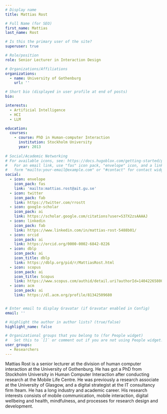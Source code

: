 ```yaml
---
# Display name
title: Mattias Rost

# Full Name (for SEO)
first_name: Mattias
last_name: Rost

# Is this the primary user of the site?
superuser: true

# Role/position
role: Senior Lecturer in Interaction Design

# Organizations/Affiliations
organizations:
  - name: University of Gothenburg
    url: ''

# Short bio (displayed in user profile at end of posts)
bio: 

interests:
  - Artificial Intelligence
  - HCI
  - LLM

education:
  courses:
    - course: PhD in Human-computer Interaction
      institution: Stockholm University
      year: 2013
    
# Social/Academic Networking
# For available icons, see: https://docs.hugoblox.com/getting-started/page-builder/#icons
#   For an email link, use "fas" icon pack, "envelope" icon, and a link in the
#   form "mailto:your-email@example.com" or "#contact" for contact widget.
social:
  - icon: envelope
    icon_pack: fas
    link: 'mailto:mattias.rost@ait.gu.se'
  - icon: twitter
    icon_pack: fab
    link: https://twitter.com/rrostt
  - icon: google-scholar
    icon_pack: ai
    link: https://scholar.google.com/citations?user=S37X2zsAAAAJ
  - icon: linkedin
    icon_pack: fab
    link: https://www.linkedin.com/in/mattias-rost-5488b01/
  - icon: orcid
    icon_pack: ai
    link: https://orcid.org/0000-0002-6842-0226
  - icon: dblp
    icon_pack: ai
    icon_title: dblp
    link: https://dblp.org/pid/r/MattiasRost.html
  - icon: scopus
    icon_pack: ai
    icon_title: Scopus
    link: https://www.scopus.com/authid/detail.uri?authorId=14042265800
  - icon: acm
    icon_pack: ai
    link: https://dl.acm.org/profile/81342509680


# Enter email to display Gravatar (if Gravatar enabled in Config)
email: ''

# Highlight the author in author lists? (true/false)
highlight_name: false

# Organizational groups that you belong to (for People widget)
#   Set this to `[]` or comment out if you are not using People widget.
user_groups:
  - Researchers
---
```


Mattias Rost is a senior lecturer at the division of human computer interaction at the University of Gothenburg. He has got a PhD from Stockholm University in Human Computer Interaction after conducting research at the Mobile Life Centre. He was previously a research associate at the University of Glasgow, and a digital strategist at the IT consultancy firm Iteam. He has a long industry and academic career. His research interests consists of mobile communication, mobile interaction, digital wellbeing and health, mindfulness, and processes for research design and development.